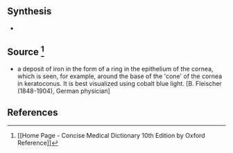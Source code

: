 ## Synthesis
- 
## Source [^1]
- a deposit of iron in the form of a ring in the epithelium of the cornea, which is seen, for example, around the base of the 'cone' of the cornea in keratoconus. It is best visualized using cobalt blue light. \[B. Fleischer (1848-1904), German physician]
## References

[^1]: [[Home Page - Concise Medical Dictionary 10th Edition by Oxford Reference]]